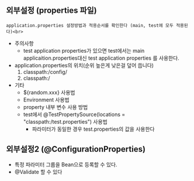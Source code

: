 ## 외부설정 (properties 파일)
	application.properties 설정방법과 적용순서를 확인한다 (main, test에 모두 적용된다)<br>
* 주의사항
	* test application properties가 있으면 test에서는 main applicaition.properties대신 test application properties 를 사용한다.
* application.properties의 위치(순위 높은게 낮은걸 덮어 씁니다)
	1. classpath:/config/
	2. classpath:/
* 기타
	* ${random.xxx} 사용법
	* Environment 사용법
	* property 내부 변수 사용 방법
	* test에서 @TestPropertySource(locations = "classpath:/test.properties") 사용법
		* 파라미터가 동일한 경우  test.properties의 값을 사용한다

## 외부설정2 (@ConfigurationProperties)
* 특정 파라미터 그룹을 Bean으로 등록할 수 있다.
* @Validate 할 수 있다
